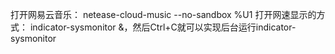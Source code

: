 打开网易云音乐：
netease-cloud-music --no-sandbox %U1
打开网速显示的方式：
indicator-sysmonitor &，然后Ctrl+C就可以实现后台运行indicator-sysmonitor
